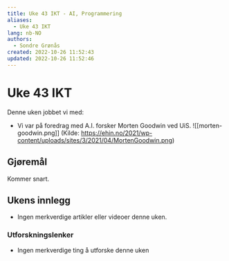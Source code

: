 ```yaml
---
title: Uke 43 IKT - AI, Programmering
aliases: 
  - Uke 43 IKT
lang: nb-NO
authors:
  - Sondre Grønås
created: 2022-10-26 11:52:43
updated: 2022-10-26 11:52:46
---
```

# Uke 43 IKT
Denne uken jobbet vi med:
- Vi var på foredrag med A.I. forsker Morten Goodwin ved UiS.
![[morten-goodwin.png]]
(Kilde: https://ehin.no/2021/wp-content/uploads/sites/3/2021/04/MortenGoodwin.png)
## Gjøremål
Kommer snart.

## Ukens innlegg
- Ingen merkverdige artikler eller videoer denne uken.

### Utforskningslenker
- Ingen merkverdige ting å utforske denne uken
